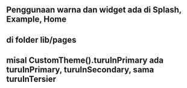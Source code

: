 ## Penggunaan warna dan widget ada di Splash, Example, Home

## di folder lib/pages

## misal CustomTheme().turuInPrimary ada turuInPrimary, turuInSecondary, sama turuInTersier
